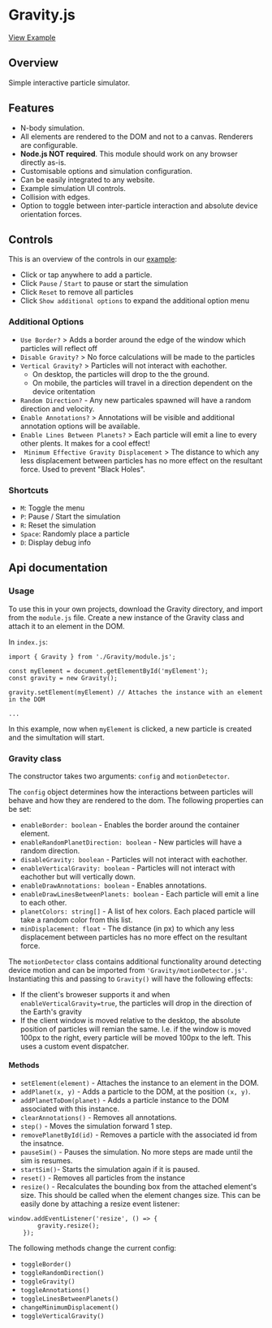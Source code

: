# Gravity.js

[View Example](https://theithorian.github.io/Gravity/)

## Overview

Simple interactive particle simulator.

## Features

-   N-body simulation.
-   All elements are rendered to the DOM and not to a canvas. Renderers are configurable.
-   **Node.js NOT required**. This module should work on any browser directly as-is.
-   Customisable options and simulation configuration.
-   Can be easily integrated to any website.
-   Example simulation UI controls.
-   Collision with edges.
-   Option to toggle between inter-particle interaction and absolute device orientation forces.

## Controls

This is an overview of the controls in our [example](https://theithorian.github.io/Gravity/):

-   Click or tap anywhere to add a particle.
-   Click `Pause` / `Start` to pause or start the simulation
-   Click `Reset` to remove all particles
-   Click `Show additional options` to expand the additional option menu

### Additional Options

-   `Use Border?` > Adds a border around the edge of the window which particles will reflect off
-   `Disable Gravity?` > No force calculations will be made to the particles
-   `Vertical Gravity?` > Particles will not interact with eachother.
    -   On desktop, the particles will drop to the the ground.
    -   On mobile, the particles will travel in a direction dependent on the device oritentation
-   `Random Direction?` - Any new particales spawned will have a random direction and velocity.
-   `Enable Annotations?` > Annotations will be visible and additional annotation options will be available.
-   `Enable Lines Between Planets?` > Each particle will emit a line to every other plents. It makes for a cool effect!
-   ` Minimum Effective Gravity Displacement` > The distance to which any less displacement between particles has no more effect on the resultant force. Used to prevent "Black Holes".

### Shortcuts

-   `M`: Toggle the menu
-   `P`: Pause / Start the simulation
-   `R`: Reset the simulation
-   `Space`: Randomly place a particle
-   `D`: Display debug info

## Api documentation

### Usage

To use this in your own projects, download the Gravity directory, and import from the `module.js` file. Create a new instance of the Gravity class and attach it to an element in the DOM.

In `index.js`:

```
import { Gravity } from './Gravity/module.js';

const myElement = document.getElementById('myElement');
const gravity = new Gravity();

gravity.setElement(myElement) // Attaches the instance with an element in the DOM

...

```

In this example, now when `myElement` is clicked, a new particle is created and the simultation will start.

### Gravity class

The constructor takes two arguments: `config` and `motionDetector`.

The `config` object determines how the interactions between particles will behave and how they are rendered to the dom. The following properties can be set:

-   `enableBorder: boolean` - Enables the border around the container element.
-   `enableRandomPlanetDirection: boolean` - New particles will have a random direction.
-   `disableGravity: boolean` - Particles will not interact with eachother.
-   `enableVerticalGravity: boolean` - Particles will not interact with eachother but will vertically down.
-   `enableDrawAnnotations: boolean` - Enables annotations.
-   `enableDrawLinesBetweenPlanets: boolean` - Each particle will emit a line to each other.
-   `planetColors: string[]` - A list of hex colors. Each placed particle will take a random color from this list.
-   `minDisplacement: float` - The distance (in px) to which any less displacement between particles has no more effect on the resultant force.

The `motionDetector` class contains additional functionality around detecting device motion and can be imported from `'Gravity/motionDetector.js'`. Instantiating this and passing to `Gravity()` will have the following effects:

-   If the client's broweser supports it and when `enableVerticalGravity=true`, the particles will drop in the direction of the Earth's gravity
-   If the client window is moved relative to the desktop, the absolute position of particles will remian the same. I.e. if the window is moved 100px to the right, every particle will be moved 100px to the left. This uses a custom event dispatcher.

#### Methods

-   `setElement(element)` - Attaches the instance to an element in the DOM.
-   `addPlanet(x, y)` - Adds a particle to the DOM, at the position `(x, y)`.
-   `addPlanetToDom(planet)` - Adds a particle instance to the DOM associated with this instance.
-   `clearAnnotations()` - Removes all annotations.
-   `step()` - Moves the simulation forward 1 step.
-   `removePlanetById(id)` - Removes a particle with the associated id from the insatnce.
-   `pauseSim()` - Pauses the simulation. No more steps are made until the sim is resumes.
-   `startSim()`- Starts the simulation again if it is paused.
-   `reset()` - Removes all particles from the instance
-   `resize()` - Recalculates the bounding box from the attached element's size. This should be called when the element changes size. This can be easily done by attaching a resize event listener:

```
window.addEventListener('resize', () => {
        gravity.resize();
    });
```

The following methods change the current config:

-   `toggleBorder()`
-   `toggleRandomDirection()`
-   `toggleGravity()`
-   `toggleAnnotations()`
-   `toggleLinesBetweenPlanets()`
-   `changeMinimumDisplacement()`
-   `toggleVerticalGravity()`
